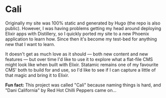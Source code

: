 # Cali

Originally my site was 100% static and generated by Hugo (the repo is also public). However, I was having problems getting my head around deploying Elixir apps with Distillery, so I quickly ported my site to a new Phoenix application to learn how. Since then it's become my test-bed for anything new that I want to learn.

It doesn't get as much love as it should — both new content and new features — but over time I'd like to use it to explore what a flat-file CMS might look like when built with Elixir. Statamic remains one of my favourite CMS' both to build for and use, so I'd like to see if I can capture a little of that magic and bring it to Elixir.

**Fun fact:** This project was called "Cali" because naming things is hard, and "Dani California" by Red Hot Chilli Peppers came on...
